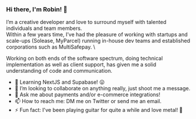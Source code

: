 ### Hi there, I'm Robin! 👋

I’m a creative developer and love to surround myself with talented individuals and team members.\
Within a few years time, I’ve had the pleasure of working with startups and scale-ups (Solease, MyParcel) running in-house dev teams and established corporations such as MultiSafepay. \

Working on both ends of the software spectrum, doing technical implementation as well as client support, has given me a solid understanding of code and communication.

- 🌱 Learning NextJS and Supabase! 😛
- 👯 I’m looking to collaborate on anything really, just shoot me a message.
- 💬 Ask me about payments and/or e-commerce integrations!
- 📫 How to reach me: DM me on Twitter or send me an email.
- ⚡ Fun fact: I've been playing guitar for quite a while and love metal! 🎸
